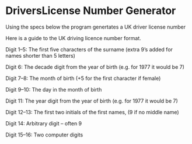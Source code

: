 # DriversLicense Number Generator

Using the specs below the program genertates a UK driver license number

Here is a guide to the UK driving licence number format.

Digit 1–5: The first five characters of the surname (extra 9’s added for names shorter than 5 letters)

Digit 6: The decade digit from the year of birth (e.g. for 1977 it would be 7)

Digit 7–8: The month of birth (+5 for the first character if female)

Digit 9–10: The day in the month of birth

Digit 11: The year digit from the year of birth (e.g. for 1977 it would be 7)

Digit 12–13: The first two initials of the first names, (9 if no middle name)

Digit 14: Arbitrary digit – often 9

Digit 15–16: Two computer digits
